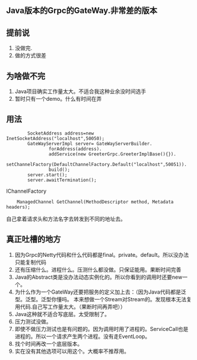 Java版本的Grpc的GateWay.非常差的版本
-------

提前说
---
1. 没做完.
2. 做的方式很差


为啥做不完
---
1. Java项目确实工作量太大。不适合我这种业余没时间选手
2. 暂时只有一个demo。什么有时间在弄


用法
---
```
        SocketAddress address=new InetSocketAddress("localhost",50050);
        GateWayServerImpl server= GateWayServerBuilder.
                forAddress(address).
                addService(new GreeterGrpc.GreeterImplBase(){}).
                setChannelFactory(DefaultChannelFactory.Default("localhost",50051)).
                build();
        server.start();
        server.awaitTermination();
```



IChannelFactory
```
    ManagedChannel GetChannel(MethodDescriptor method, Metadata headers);
```

自己拿着请求头和方法名字去转发到不同的地址去。



真正吐槽的地方
---

1. 因为Grpc的Netty代码和什么代码都是final。private。default。所以没办法只能复制代码
2. 还有压缩什么。进程什么。压测什么都没做。只保证能用。果断时间完善
3. Java的Abstract类是没办法动态实例化的。所以你看到的调用时还要new一个。
4. 为什么作为一个GateWay还要把服务的定义加上去：（因为Java代码都是泛型。泛型。泛型你懂吗。
本来想做一个Stream对Stream的。发现根本无法复用代码.自己写工作量太大。（果断时间再弄吧））
5. Java这种就不适合写底层。太受限制了。
6. 压力测试没做。
7. 即使不做压力测试也是有问题的。因为调用时用了进程的。ServiceCall也是进程的。所以一个请求产生两个进程。没有走EventLoop。
8. 找个时间再改一个底层版本。
9. 实在没有其他选项可以用这个。大概率不推荐用。


